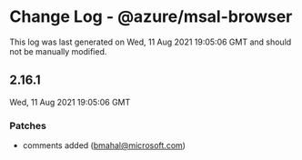 # Change Log - @azure/msal-browser

This log was last generated on Wed, 11 Aug 2021 19:05:06 GMT and should not be manually modified.

<!-- Start content -->

## 2.16.1

Wed, 11 Aug 2021 19:05:06 GMT

### Patches

- comments added (bmahal@microsoft.com)

